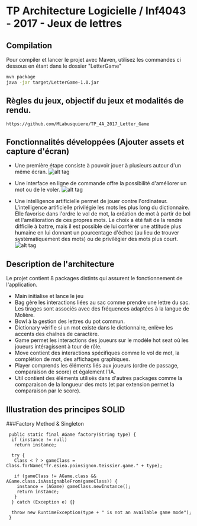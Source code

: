 # TP Architecture Logicielle / Inf4043 - 2017 - Jeux de lettres

## Compilation
Pour compiler et lancer le projet avec Maven, utilisez les commandes ci dessous en étant dans le dossier "LetterGame"
```bash
mvn package
java -jar target/LetterGame-1.0.jar
```
## Règles du jeux, objectif du jeux et modalités de rendu. 

```
https://github.com/MLabusquiere/TP_4A_2017_Letter_Game
```

## Fonctionnalités développées (Ajouter assets et capture d'écran)
- Une première étape consiste à pouvoir jouer à plusieurs autour d'un même écran.
![alt tag](https://github.com/DPoSign/INF4043-Letter-Game-POINSIGNON-TEISSIER/blob/master/assets/completing.PNG)

- Une interface en ligne de commande offre la possibilité d'améliorer un mot ou de le voler.
![alt tag](https://github.com/DPoSign/INF4043-Letter-Game-POINSIGNON-TEISSIER/blob/master/assets/steal.PNG)

- Une intelligence artificielle permet de jouer contre l'ordinateur. L'intelligence artificielle privilégie les mots les plus long du dictionnaire. Elle favorise dans l'ordre le vol de mot, la création de mot à partir de bol et l'amélioration de ces propres mots. Le choix a été fait de la rendre difficile à battre, mais il est possible de lui conférer une attitude plus humaine en lui donnant un pourcentage d'échec (au lieu de trouver systématiquement des mots) ou de privilégier des mots plus court. 
![alt tag](https://github.com/DPoSign/INF4043-Letter-Game-POINSIGNON-TEISSIER/blob/master/assets/bot.PNG)

## Description de l'architecture
Le projet contient 8 packages distints qui assurent le fonctionnement de l'application.

- Main initialise et lance le jeu
- Bag gère les interactions liées au sac comme prendre une lettre du sac. Les tirages sont associés avec des fréquences adaptées à la langue de Molière.
- Bowl à la gestion des lettres du pot commun.
- Dictionary vérifie si un mot existe dans le dictionnaire, enlève les accents des chaînes de caractère.
- Game permet les interactions des joueurs sur le modèle hot seat où les joueurs intéragissent à tour de rôle.
- Move contient des interactions spécifiques comme le vol de mot, la complétion de mot, des affichages graphiques.
- Player comprends les éléments liés aux joueurs (ordre de passage, comparaison de score) et également l'IA.
- Util contient des éléments utilisés dans d'autres packages comme la comparaison de la longueur des mots (et par extension permet la comparaison par le score).

## Illustration des principes SOLID

###Factory Method & Singleton
```
 public static final AGame factory(String type) {
  if (instance != null)
   return instance;

  try {
   Class < ? > gameClass = Class.forName("fr.esiea.poinsignon.teissier.game." + type);

   if (gameClass != AGame.class && AGame.class.isAssignableFrom(gameClass)) {
    instance = (AGame) gameClass.newInstance();
    return instance;
   }
  } catch (Exception e) {}

  throw new RuntimeException(type + " is not an available game mode");
 }
```


